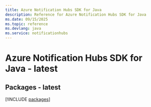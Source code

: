```yaml
---
title: Azure Notification Hubs SDK for Java
description: Reference for Azure Notification Hubs SDK for Java
ms.date: 09/15/2025
ms.topic: reference
ms.devlang: java
ms.service: notificationhubs
---
```

# Azure Notification Hubs SDK for Java - latest
## Packages - latest
[!INCLUDE [packages](notification-hubs-index.md)]